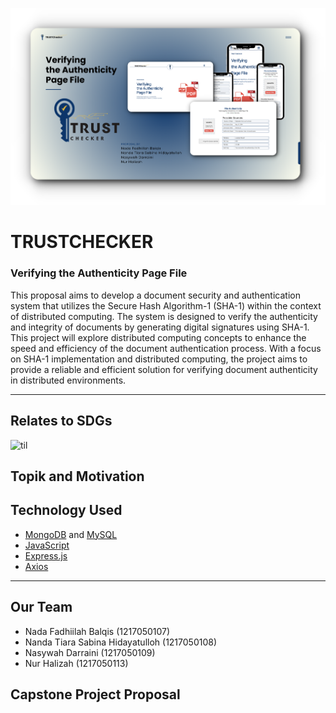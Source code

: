 ![alt text](https://github.com/iniara/trustchecker/blob/main/Doc/Cover.png?raw=true)
# TRUSTCHECKER
### Verifying the Authenticity Page File
This proposal aims to develop a document security and authentication system that utilizes the Secure Hash Algorithm-1 (SHA-1) within the context of distributed computing. The system is designed to verify the authenticity and integrity of documents by generating digital signatures using SHA-1. This project will explore distributed computing concepts to enhance the speed and efficiency of the document authentication process. With a focus on SHA-1 implementation and distributed computing, the project aims to provide a reliable and efficient solution for verifying document authenticity in distributed environments.

---

## Relates to SDGs
![til](https://github.com/iniara/trustchecker/blob/main/Doc/SDG's.gif)
## Topik and Motivation

## Technology Used
- [MongoDB](https://www.mongodb.com/ja-jp) and [MySQL](https://www.mysql.com/)
- [JavaScript](https://www.javascript.com/)
- [Express.js](https://expressjs.com/)
- [Axios](https://axios-http.com/docs/intro) 

---

## Our Team
- Nada Fadhiilah Balqis (1217050107)
- Nanda Tiara Sabina Hidayatulloh (1217050108)
- Nasywah Darraini (1217050109)
- Nur Halizah (1217050113)

## Capstone Project Proposal
